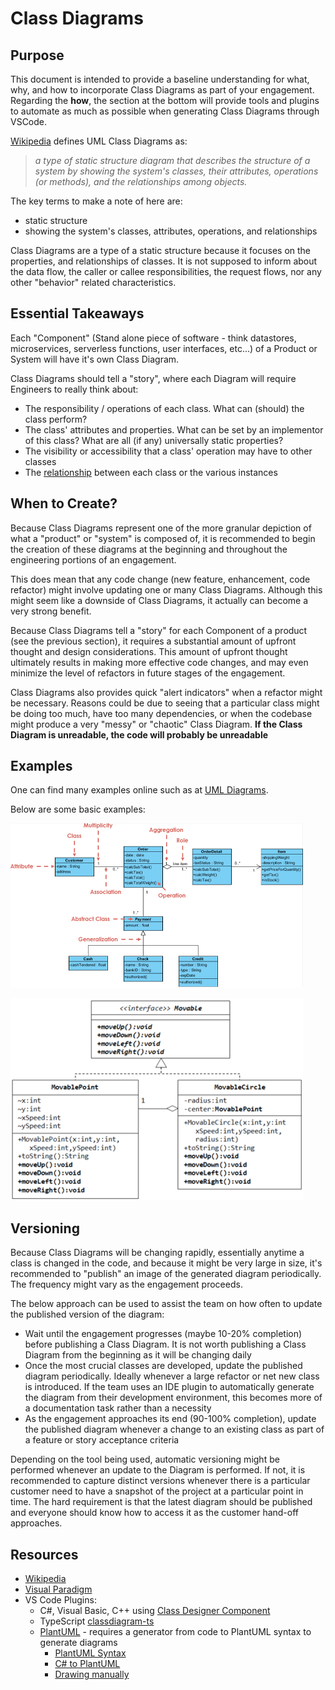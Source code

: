 # Class Diagrams

## Purpose

This document is intended to provide a baseline understanding for what, why, and how to incorporate Class Diagrams as part of your engagement. Regarding the **how**, the section at the bottom will provide tools and plugins to automate as much as possible when generating Class Diagrams through VSCode.

[Wikipedia](https://en.wikipedia.org/wiki/Class_diagram) defines UML Class Diagrams as:

 > _a type of static structure diagram that describes the structure of a system by showing the system's classes, their attributes, operations (or methods), and the relationships among objects._

The key terms to make a note of here are:

- static structure
- showing the system's classes, attributes, operations, and relationships

Class Diagrams are a type of a static structure because it focuses on the properties, and relationships of classes. It is not supposed to inform about the data flow, the caller or callee responsibilities, the request flows, nor any other "behavior" related characteristics.

## Essential Takeaways

Each "Component" (Stand alone piece of software - think datastores, microservices, serverless functions, user interfaces, etc...) of a Product or System will have it's own Class Diagram.

Class Diagrams should tell a "story", where each Diagram will require Engineers to really think about:

- The responsibility / operations of each class. What can (should) the class perform?
- The class' attributes and properties. What can be set by an implementor of this class? What are all (if any) universally static properties?
- The visibility or accessibility that a class' operation may have to other classes
- The [relationship](https://en.wikipedia.org/wiki/Class_diagram#Relationships) between each class or the various instances

## When to Create?

Because Class Diagrams represent one of the more granular depiction of what a "product" or "system"
is composed of, it is recommended to begin the creation of these diagrams at the beginning and throughout the engineering portions of an engagement.

This does mean that any code change (new feature, enhancement, code refactor) might involve updating one or many Class Diagrams. Although this might seem like a downside of Class Diagrams, it actually can become a very strong benefit.

Because Class Diagrams tell a "story" for each Component of a product (see the previous section), it requires a
substantial amount of upfront thought and design considerations. This amount of upfront thought ultimately results in making more effective code changes, and may even minimize the level of refactors in future stages of the engagement.

Class Diagrams also provides quick "alert indicators" when a refactor might be necessary. Reasons could be due to seeing that a particular class might be doing too much, have too many dependencies, or when the codebase might produce a very "messy" or "chaotic" Class Diagram. **If the Class Diagram is unreadable, the code will probably be unreadable**

## Examples

One can find many examples online such as at [UML Diagrams](https://www.uml-diagrams.org/class-diagrams-examples.html).

Below are some basic examples:

![image](./Images/generalization-aggregation-association.png)

![image](./Images/realization.png)

## Versioning

Because Class Diagrams will be changing rapidly, essentially anytime a class is changed in the code, and because it might be very large in size, it's recommended to "publish" an image of the generated diagram periodically. The frequency might vary as the engagement proceeds.

The below approach can be used to assist the team on how often to update the published version of the diagram:

- Wait until the engagement progresses (maybe 10-20% completion) before publishing a Class Diagram. It is not worth publishing a Class Diagram from the beginning as it will be changing daily
- Once the most crucial classes are developed, update the published diagram periodically. Ideally whenever a large refactor or net new class is introduced. If the team uses an IDE plugin to automatically generate the diagram from their development environment, this becomes more of a documentation task rather than a necessity
- As the engagement approaches its end (90-100% completion), update the published diagram whenever a change to an existing class as part of a feature or story acceptance criteria

Depending on the tool being used, automatic versioning might be performed whenever an update to the Diagram is performed. If not, it is recommended to capture distinct versions whenever there is a particular customer need to have a snapshot of the project at a particular point in time. The hard requirement is that the latest diagram should be published and everyone should know how to access it as
the customer hand-off approaches.

## Resources

- [Wikipedia](https://en.wikipedia.org/wiki/Class_diagram)
- [Visual Paradigm](https://www.visual-paradigm.com/guide/uml-unified-modeling-language/uml-class-diagram-tutorial/#:~:text=A%20class%20diagram%20in%20the%20Unified%20Modeling%20Language,%28or%20methods%29%2C%204%20and%20the%20relationships%20among%20objects.)
- VS Code Plugins:
  - C#, Visual Basic, C++ using [Class Designer Component](https://marketplace.visualstudio.com/items?itemName=AlexShen.classdiagram-ts&ssr=false#overview)
  - TypeScript [classdiagram-ts](https://marketplace.visualstudio.com/items?itemName=AlexShen.classdiagram-ts&ssr=false#overview)
  - [PlantUML](https://marketplace.visualstudio.com/items?itemName=jebbs.plantuml) - requires a generator from code to PlantUML syntax to generate diagrams
    - [PlantUML Syntax](https://plantuml.com/class-diagram)
    - [C# to PlantUML](https://marketplace.visualstudio.com/items?itemName=pierre3.csharp-to-plantuml)
    - [Drawing manually](https://towardsdatascience.com/drawing-a-uml-diagram-in-the-vs-code-53c2e67deffe)
